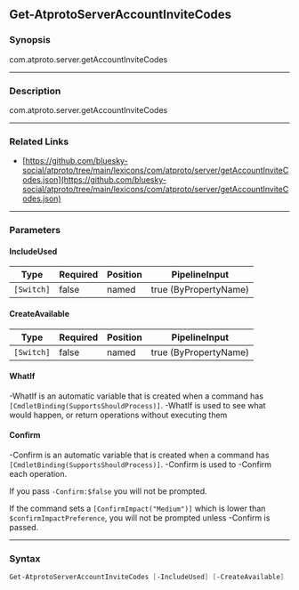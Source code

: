 Get-AtprotoServerAccountInviteCodes
-----------------------------------




### Synopsis
com.atproto.server.getAccountInviteCodes



---


### Description

com.atproto.server.getAccountInviteCodes



---


### Related Links
* [https://github.com/bluesky-social/atproto/tree/main/lexicons/com/atproto/server/getAccountInviteCodes.json](https://github.com/bluesky-social/atproto/tree/main/lexicons/com/atproto/server/getAccountInviteCodes.json)





---


### Parameters
#### **IncludeUsed**




|Type      |Required|Position|PipelineInput        |
|----------|--------|--------|---------------------|
|`[Switch]`|false   |named   |true (ByPropertyName)|



#### **CreateAvailable**




|Type      |Required|Position|PipelineInput        |
|----------|--------|--------|---------------------|
|`[Switch]`|false   |named   |true (ByPropertyName)|



#### **WhatIf**
-WhatIf is an automatic variable that is created when a command has ```[CmdletBinding(SupportsShouldProcess)]```.
-WhatIf is used to see what would happen, or return operations without executing them
#### **Confirm**
-Confirm is an automatic variable that is created when a command has ```[CmdletBinding(SupportsShouldProcess)]```.
-Confirm is used to -Confirm each operation.

If you pass ```-Confirm:$false``` you will not be prompted.


If the command sets a ```[ConfirmImpact("Medium")]``` which is lower than ```$confirmImpactPreference```, you will not be prompted unless -Confirm is passed.



---


### Syntax
```PowerShell
Get-AtprotoServerAccountInviteCodes [-IncludeUsed] [-CreateAvailable] [-WhatIf] [-Confirm] [<CommonParameters>]
```
